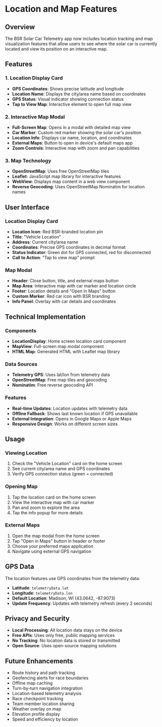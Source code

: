 # Location and Map Features

## Overview
The BSR Solar Car Telemetry app now includes location tracking and map visualization features that allow users to see where the solar car is currently located and view its position on an interactive map.

## Features

### 1. Location Display Card
- **GPS Coordinates**: Shows precise latitude and longitude
- **Location Name**: Displays the city/area name based on coordinates
- **GPS Status**: Visual indicator showing connection status
- **Tap to View Map**: Interactive element to open full map view

### 2. Interactive Map Modal
- **Full-Screen Map**: Opens in a modal with detailed map view
- **Car Marker**: Custom red marker showing the solar car's position
- **Location Info**: Displays car name, location, and coordinates
- **External Maps**: Button to open in device's default maps app
- **Zoom Controls**: Interactive map with zoom and pan capabilities

### 3. Map Technology
- **OpenStreetMap**: Uses free OpenStreetMap tiles
- **Leaflet**: JavaScript map library for interactive features
- **WebView**: Displays map content in a web view component
- **Reverse Geocoding**: Uses OpenStreetMap Nominatim for location names

## User Interface

### Location Display Card
- **Location Icon**: Red BSR-branded location pin
- **Title**: "Vehicle Location"
- **Address**: Current city/area name
- **Coordinates**: Precise GPS coordinates in decimal format
- **Status Indicator**: Green dot for GPS connected, red for disconnected
- **Call to Action**: "Tap to view map" prompt

### Map Modal
- **Header**: Close button, title, and external maps button
- **Map Area**: Interactive map with car marker and location circle
- **Footer**: Location details and "Open in Maps" button
- **Custom Marker**: Red car icon with BSR branding
- **Info Panel**: Overlay with car details and coordinates

## Technical Implementation

### Components
- **LocationDisplay**: Home screen location card component
- **MapView**: Full-screen map modal component
- **HTML Map**: Generated HTML with Leaflet map library

### Data Sources
- **Telemetry GPS**: Uses lat/lon from telemetry data
- **OpenStreetMap**: Free map tiles and geocoding
- **Nominatim**: Free reverse geocoding API

### Features
- **Real-time Updates**: Location updates with telemetry data
- **Offline Fallback**: Shows last known location if GPS unavailable
- **External Integration**: Opens in Google Maps or Apple Maps
- **Responsive Design**: Works on different screen sizes

## Usage

### Viewing Location
1. Check the "Vehicle Location" card on the home screen
2. See current city/area name and GPS coordinates
3. Verify GPS connection status (green = connected)

### Opening Map
1. Tap the location card on the home screen
2. View the interactive map with car marker
3. Pan and zoom to explore the area
4. Tap the info popup for more details

### External Maps
1. Open the map modal from the home screen
2. Tap "Open in Maps" button in header or footer
3. Choose your preferred maps application
4. Navigate using external GPS navigation

## GPS Data
The location features use GPS coordinates from the telemetry data:
- **Latitude**: `telemetryData.lat`
- **Longitude**: `telemetryData.lon`
- **Default Location**: Madison, WI (43.0642, -87.9073)
- **Update Frequency**: Updates with telemetry refresh (every 2 seconds)

## Privacy and Security
- **Local Processing**: All location data stays on the device
- **Free APIs**: Uses only free, public mapping services
- **No Tracking**: No location data is stored or transmitted
- **Open Source**: Uses open-source mapping solutions

## Future Enhancements
- Route history and path tracking
- Geofencing alerts for race boundaries
- Offline map caching
- Turn-by-turn navigation integration
- Location-based telemetry analysis
- Race checkpoint tracking
- Team member location sharing
- Weather overlay on map
- Elevation profile display
- Speed and efficiency by location
